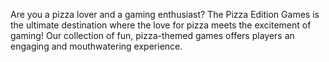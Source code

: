Are you a pizza lover and a gaming enthusiast? The Pizza Edition Games is the ultimate destination where the love for pizza meets the excitement of gaming! Our collection of fun, pizza-themed games offers players an engaging and mouthwatering experience.